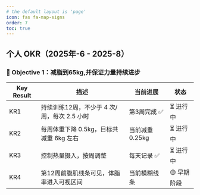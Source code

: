 ```yaml
---
# the default layout is 'page'
icon: fas fa-map-signs
order: 7
toc: true
---
```


## 个人 OKR（2025年-6 - 2025-8）

### 🎯 Objective 1：减脂到65kg,并保证力量持续进步

| Key Result | 描述                                                  | 当前进展                 | 状态      |
| ---------- | --------------------------------------------------   | --------                 | ------- |
| KR1        | 持续训练12周，不少于 4 次/周，每次 2.5 小时             | 第3周完成 ✅             | ⏳ 进行中   |
| KR2        | 每周体重下降 0.5kg，目标共减重 6kg 左右                 | 当前减重 0.25kg          | ⏳ 进行中   |
| KR3        | 控制热量摄入，按周调整                                  | 每天记录 ✅             | ⏳ 进行中   |
| KR4        | 第12周前腹肌线条可见，体脂率进入可视区间                 | 当前模糊线条              | 🟡 早期阶段 |
